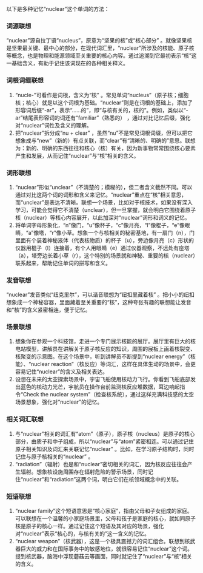以下是多种记忆“nuclear”这个单词的方法：

### 词源联想
“nuclear”源自拉丁语“nucleus”，原意为“坚果的核”或“核心部分” 。就像坚果核是坚果最关键、最中心的部分，在现代词汇里，“nuclear”所涉及的核能、原子核等概念，也是物理和能源领域至关重要的核心内容。通过追溯到它最初表示“核”这一基础含义，有助于记住该词现在的各种相关释义。

### 词根词缀联想
1. “nucle-”可看作是词根，含义为“核” 。常见单词“nucleus”（原子核；细胞核；核心）就是以这个词根为基础。“nuclear”则是在词根的基础上，添加了形容词后缀“-ar”，表示“……的”，即“与核有关的，核的”。例如，类似以“-ar”结尾表形容词的词还有“familiar”（熟悉的） ，通过对比记忆后缀，强化对“nuclear”词性及含义的理解。
2. 把“nuclear”拆分成“nu + clear” ，虽然“nu”不是常见词根词缀，但可以把它想象成与“new”（新的）有点关联，而“clear”有“清晰的、明确的”意思。联想为：新的、明确的东西往往和核心（核）有关，因为新事物常常围绕核心要素产生和发展，从而记住“nuclear”与“核”相关的含义。

### 词形联想
1. “nuclear”形似“unclear”（不清楚的；模糊的），但二者含义截然不同。可以通过对比这两个词的词形和含义来记忆。“nuclear”重点在“核”相关意思，而“unclear”是表达不清晰。联想一个场景，比如对于核技术，如果没有深入学习，可能会觉得它不清楚（unclear），但一旦掌握，就会明白它围绕着原子核（nuclear）等核心内容展开，以此加深对“nuclear”词形和词义的记忆。
2. 将单词字母形象化，“n”像门，“u”像杯子，“c”像月亮，“l”像棍子，“e”像眼睛，“a”像塔，“r”像小草。想象一个与核相关的秘密基地，有一扇门（n），门里面有个装着神秘液体（代表核物质）的杯子（u），旁边像月亮（c）形状的仪器用棍子（l）连接着，有个人用眼睛（e）通过仪器观察，不远处有座塔（a），塔旁边长着小草（r），这个特别的场景就和神秘、重要的核（nuclear）联系起来，帮助记住单词的拼写和含义。

### 发音联想
“nuclear”发音类似“纽克里尔”，可以谐音联想为“纽扣里藏着核” 。把小小的纽扣想象成一个神秘容器，里面藏着至关重要的“核”，这种夸张有趣的联想能让发音和“核”的含义紧密相连，便于记忆。

### 场景联想
1. 想象你在参观一个科技馆，走进一个专门展示核能的展厅。展厅里有巨大的核电站模型，讲解员在讲解关于原子核反应的知识，周围的展板上画着核裂变、核聚变的示意图。在这个场景中，听到讲解员不断提到“nuclear energy”（核能）、“nuclear reaction”（核反应）等词汇，这样在具体生动的场景中，会更容易记住“nuclear”的含义及相关表达。
2. 设想在未来的太空探索场景中，宇宙飞船使用核动力飞行。你看到飞船底部发出蓝色的核动力光芒，宇航员在操作台前监测核反应堆数据，耳边响起指令“Check the nuclear system”（检查核系统），通过这样充满科技感的太空场景想象，强化对“nuclear”的记忆。

### 相关词汇联想
1. 与“nuclear”相关的词汇有“atom”（原子），原子核（nucleus）是原子的核心部分，由质子和中子组成，所以“nuclear”与“atom”紧密相连。可以通过记住原子相关知识及词汇来关联记忆“nuclear” 。比如，在学习原子结构时，同时记住与原子核相关的“nuclear” 。
2. “radiation”（辐射）也是和“nuclear”密切相关的词汇，因为核反应往往会产生辐射。想象核设施周围存在辐射危险的警示场景，同时记住“nuclear”和“radiation”这两个词，明白它们在核领域概念中的关联。

### 短语联想
1. “nuclear family”这个短语意思是“核心家庭”，指由父母和子女组成的家庭。可以联想在一个温馨的小家庭场景里，父母和孩子是家庭的核心，就如同原子核是原子的核心一样。通过记住这个短语及其对应的场景，强化对“nuclear”表示“核心的，与核有关的”这一含义的记忆。
2. “nuclear weapon”（核武器），这是一个极具震撼力的词汇组合。联想到核武器巨大的威力和在国际事务中的敏感地位，就很容易记住“nuclear”这个词。提到核武器，脑海中浮现蘑菇云等画面，同时就记住了“nuclear”与“核”相关的含义。 